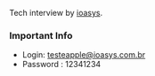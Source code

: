 Tech interview by [ioasys](https://www.linkedin.com/company/ioasys/).

### Important Info ###
* Login: testeapple@ioasys.com.br
* Password : 12341234
